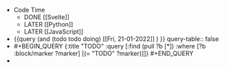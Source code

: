 - Code Time
	- DONE [[Svelte]]
	- LATER [[Python]]
	- LATER [[JavaScript]]
- {{query (and (todo todo doing) [[Fri, 21-01-2022]] ) }}
  query-table:: false
- #+BEGIN_QUERY
  {:title "TODO"
   :query [:find (pull ?b [*])
         :where
         [?b :block/marker ?marker]
         [(= "TODO" ?marker)]]}
  #+END_QUERY
-